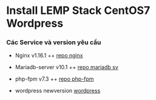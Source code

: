 # Install LEMP Stack CentOS7 Wordpress

### Các Service và version yêu cầu 


- Nginx v1.16.1 ++ [repo nginx](http://nginx.org/packages/centos/7/x86_64/)

- Mariadb-server v10.1 ++ [repo mariadb sv](https://mariadb.org/download/#mariadb-repositories)

- php-fpm v7.3 ++ [repo php-fpm](http://rpms.remirepo.net/enterprise/remi-release-7.rpm)

- wordpress newversion [wordpress](http://wordpress.org/latest.tar.gz)

## 

